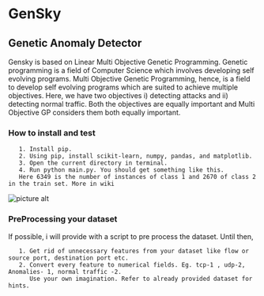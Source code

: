 # GenSky

## Genetic Anomaly Detector
Gensky is based on Linear Multi Objective Genetic Programming. Genetic programming is a field of Computer Science which involves developing self evolving programs. Multi Objective Genetic Programming, hence, is a field to develop self evolving programs which are suited to achieve multiple objectives. Here, we have two objectives i) detecting attacks and ii) detecting normal traffic. Both the objectives are equally important and Multi Objective GP considers them both equally important.

### How to install and test

       1. Install pip.
       2. Using pip, install scikit-learn, numpy, pandas, and matplotlib.
       3. Open the current directory in terminal.
       4. Run python main.py. You should get something like this. 
       Here 6349 is the number of instances of class 1 and 2670 of class 2 in the train set. More in wiki
   ![picture alt](http://i.imgur.com/dL1WQQG.png)
       
   
### PreProcessing your dataset
If possible, i will provide with a script to pre process the dataset. Until then,

       1. Get rid of unnecessary features from your dataset like flow or source port, destination port etc.
       2. Convert every feature to numerical fields. Eg. tcp-1 , udp-2, Anomalies- 1, normal traffic -2. 
          Use your own imagination. Refer to already provided dataset for hints.
    
